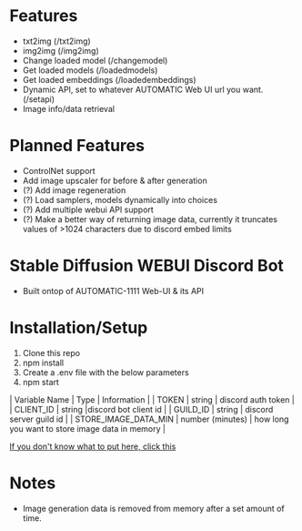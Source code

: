 # Features
* txt2img (/txt2img)
* img2img (/img2img)
* Change loaded model (/changemodel)
* Get loaded models (/loadedmodels)
* Get loaded embeddings (/loadedembeddings)
* Dynamic API, set to whatever AUTOMATIC Web UI url you want. (/setapi)
* Image info/data retrieval 

# Planned Features
* ControlNet support
* Add image upscaler for before & after generation
* (?) Add image regeneration
* (?) Load samplers, models dynamically into choices
* (?) Add multiple webui API support
* (?) Make a better way of returning image data, currently it truncates values of >1024 characters due to discord embed limits

# Stable Diffusion WEBUI Discord Bot
- Built ontop of AUTOMATIC-1111 Web-UI & its API

# Installation/Setup
1. Clone this repo
2. npm install
3. Create a .env file with the below parameters
4. npm start

| Variable Name | Type | Information |
| TOKEN | string | discord auth token |
| CLIENT_ID | string |discord bot client id |
| GUILD_ID | string | discord server guild id |
| STORE_IMAGE_DATA_MIN | number (minutes) | how long you want to store image data in memory |

[If you don't know what to put here, click this](https://discordjs.guide/creating-your-bot/)

# Notes
- Image generation data is removed from memory after a set amount of time. 
